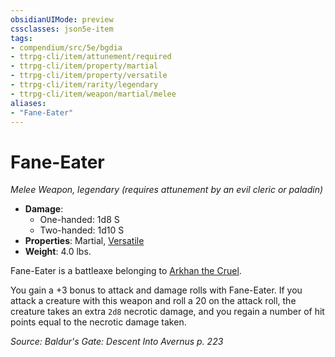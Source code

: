 ```yaml
---
obsidianUIMode: preview
cssclasses: json5e-item
tags:
- compendium/src/5e/bgdia
- ttrpg-cli/item/attunement/required
- ttrpg-cli/item/property/martial
- ttrpg-cli/item/property/versatile
- ttrpg-cli/item/rarity/legendary
- ttrpg-cli/item/weapon/martial/melee
aliases: 
- "Fane-Eater"
---
```

# Fane-Eater
*Melee Weapon, legendary (requires attunement by an evil cleric or paladin)*  

- **Damage**:
  - One-handed: 1d8 S
  - Two-handed: 1d10 S
- **Properties**: Martial, [Versatile](/3-Mechanics/CLI/rules/item-properties.md#Versatile)
- **Weight**: 4.0 lbs.

Fane-Eater is a battleaxe belonging to [Arkhan the Cruel](/3-Mechanics/CLI/bestiary/npc/arkhan-the-cruel-bgdia.md).

You gain a +3 bonus to attack and damage rolls with Fane-Eater. If you attack a creature with this weapon and roll a 20 on the attack roll, the creature takes an extra `2d8` necrotic damage, and you regain a number of hit points equal to the necrotic damage taken.

*Source: Baldur's Gate: Descent Into Avernus p. 223*